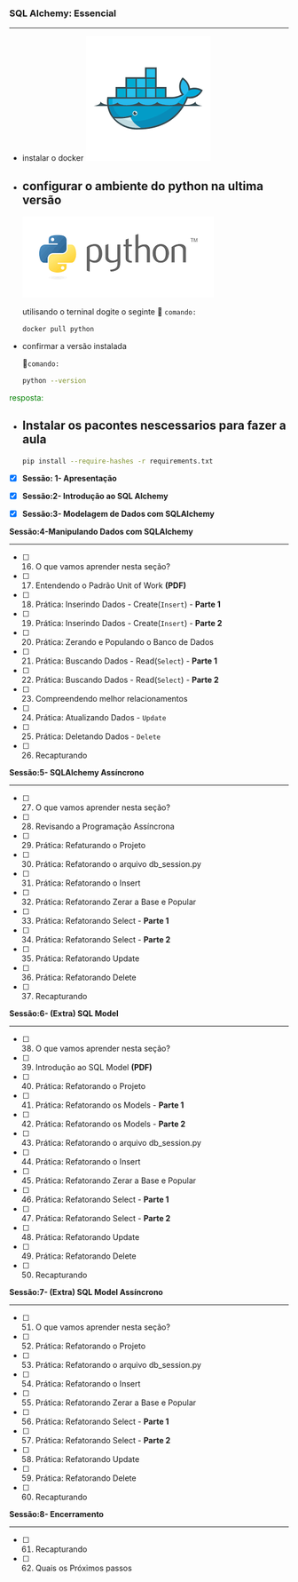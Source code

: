 ### SQL Alchemy: Essencial

---
* instalar o docker
[![texto alt](image-1.png)](https://www.docker.com/products/docker-desktop/)

* ## configurar o ambiente do python na ultima versão

  [![Alt text](image.png)](https://hub.docker.com/_/python/)

    utilisando o terninal dogite o seginte  📝 `comando:`

    ```bash
    docker pull python
    ````

* confirmar a versão instalada

     📝`comando:`

    ````bash
    python --version
    ````

<span style="color:green">resposta:</span>


* ##  Instalar os pacontes nescessarios para fazer a aula

    ````bash
    pip install --require-hashes -r requirements.txt
    ````

* [x]  **Sessão: 1- Apresentação**

* [x] **Sessão:2- Introdução ao SQL Alchemy**

* [x] **Sessão:3- Modelagem de Dados com SQLAlchemy**

**Sessão:4-Manipulando Dados com SQLAlchemy**

---

* [ ] 16. O que vamos aprender nesta seção?
* [ ] 17. Entendendo o Padrão Unit of Work **(PDF)**
* [ ] 18. Prática: Inserindo Dados - Create(`Insert`) - **Parte 1**


* [ ] 19. Prática: Inserindo Dados - Create(`Insert`) - **Parte 2**
* [ ] 20. Prática: Zerando e Populando o Banco de Dados
* [ ] 21. Prática: Buscando Dados - Read(`Select`) - **Parte 1**
* [ ] 22. Prática: Buscando Dados - Read(`Select`) - **Parte 2**
* [ ] 23. Compreendendo melhor relacionamentos
* [ ] 24. Prática: Atualizando Dados - `Update`
* [ ] 25. Prática: Deletando Dados  - `Delete`
* [ ] 26. Recapturando

**Sessão:5- SQLAlchemy Assíncrono**

---

* [ ] 27. O que vamos aprender nesta seção?
* [ ] 28. Revisando a Programação Assíncrona
* [ ] 29. Prática: Refaturando o Projeto
* [ ] 30. Prática: Refatorando o arquivo db_session.py
* [ ] 31. Prática: Refatorando o Insert
* [ ] 32. Prática: Refatorando Zerar a Base e Popular
* [ ] 33. Prática: Refatorando Select - **Parte 1**
* [ ] 34. Prática: Refatorando Select - **Parte 2**
* [ ] 35. Prática: Refatorando Update
* [ ] 36. Prática: Refatorando Delete
* [ ] 37. Recapturando

**Sessão:6- (Extra) SQL Model**

---

* [ ] 38. O que vamos aprender nesta seção?
* [ ] 39. Introdução ao SQL Model **(PDF)**
* [ ] 40. Prática: Refatorando o Projeto
* [ ] 41. Prática: Refatorando os Models - **Parte 1**
* [ ] 42. Prática: Refatorando os Models - **Parte 2**
* [ ] 43. Prática: Refatorando o arquivo db_session.py
* [ ] 44. Prática: Refatorando o Insert
* [ ] 45. Prática: Refatorando Zerar a Base e Popular
* [ ] 46. Prática: Refatorando Select - **Parte 1**
* [ ] 47. Prática: Refatorando Select - **Parte 2**
* [ ] 48. Prática: Refatorando Update
* [ ] 49. Prática: Refatorando Delete
* [ ] 50. Recapturando

**Sessão:7- (Extra) SQL Model Assíncrono**

---

* [ ] 51. O que vamos aprender nesta seção?
* [ ] 52. Prática: Refatorando o Projeto
* [ ] 53. Prática: Refatorando o arquivo db_session.py
* [ ] 54. Prática: Refatorando o Insert
* [ ] 55. Prática: Refatorando Zerar a Base e Popular
* [ ] 56. Prática: Refatorando Select - **Parte 1**
* [ ] 57. Prática: Refatorando Select - **Parte 2**
* [ ] 58. Prática: Refatorando Update
* [ ] 59. Prática: Refatorando Delete
* [ ] 60. Recapturando

**Sessão:8- Encerramento**

---

* [ ] 61. Recapturando
* [ ] 62. Quais os Próximos passos
